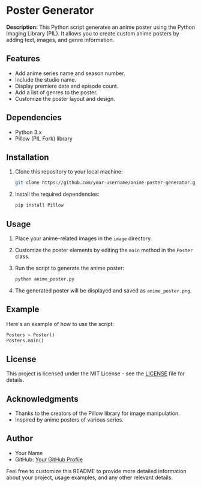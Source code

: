
# Poster Generator

**Description:** This Python script generates an anime poster using the Python Imaging Library (PIL). It allows you to create custom anime posters by adding text, images, and genre information.

## Features

- Add anime series name and season number.
- Include the studio name.
- Display premiere date and episode count.
- Add a list of genres to the poster.
- Customize the poster layout and design.

## Dependencies

- Python 3.x
- Pillow (PIL Fork) library

## Installation

1. Clone this repository to your local machine:

   ```bash
   git clone https://github.com/your-username/anime-poster-generator.git
   ```

2. Install the required dependencies:

   ```bash
   pip install Pillow
   ```

## Usage

1. Place your anime-related images in the `image` directory.

2. Customize the poster elements by editing the `main` method in the `Poster` class.

3. Run the script to generate the anime poster:

   ```bash
   python anime_poster.py
   ```

4. The generated poster will be displayed and saved as `anime_poster.png`.

## Example

Here's an example of how to use the script:

```python
Posters = Poster()
Posters.main()
```

## License

This project is licensed under the MIT License - see the [LICENSE](LICENSE) file for details.

## Acknowledgments

- Thanks to the creators of the Pillow library for image manipulation.
- Inspired by anime posters of various series.

## Author

- Your Name
- GitHub: [Your GitHub Profile](https://github.com/your-username)

Feel free to customize this README to provide more detailed information about your project, usage examples, and any other relevant details.
